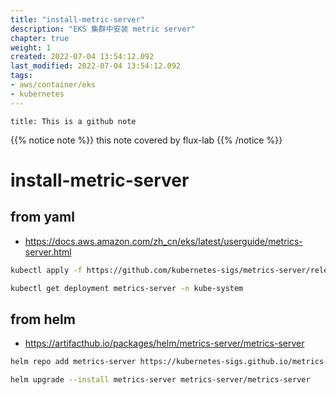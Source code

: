 ```yaml
---
title: "install-metric-server"
description: "EKS 集群中安装 metric server"
chapter: true
weight: 1
created: 2022-07-04 13:54:12.092
last_modified: 2022-07-04 13:54:12.092
tags: 
- aws/container/eks 
- kubernetes 
---
```

```ad-attention
title: This is a github note

```

{{% notice note %}}
this note covered by flux-lab
{{% /notice %}}

# install-metric-server

## from yaml
- https://docs.aws.amazon.com/zh_cn/eks/latest/userguide/metrics-server.html

```sh
kubectl apply -f https://github.com/kubernetes-sigs/metrics-server/releases/latest/download/components.yaml

kubectl get deployment metrics-server -n kube-system
```

## from helm
- https://artifacthub.io/packages/helm/metrics-server/metrics-server

```sh
helm repo add metrics-server https://kubernetes-sigs.github.io/metrics-server/

helm upgrade --install metrics-server metrics-server/metrics-server
```

